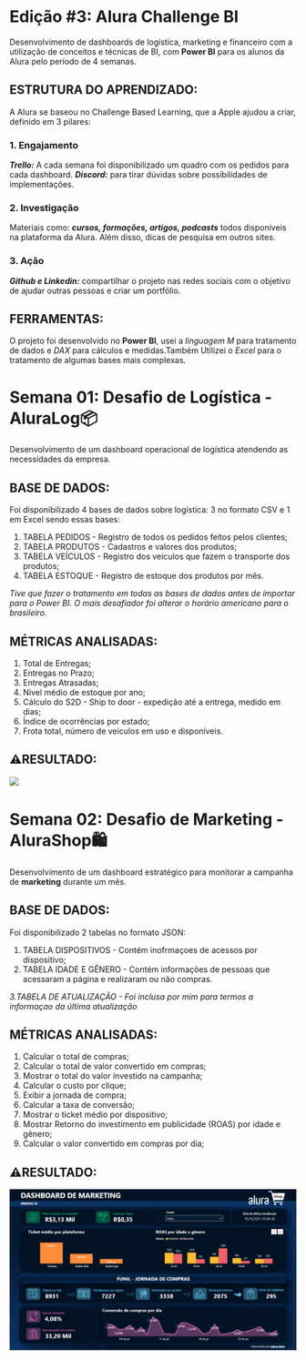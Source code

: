 <h1>Edição #3: Alura Challenge BI</h1>

Desenvolvimento de dashboards de logística, marketing e financeiro com a utilização de conceitos e técnicas de BI, com **Power BI** para os alunos da Alura pelo período de 4 semanas. 

## ESTRUTURA DO APRENDIZADO: 

A Alura se baseou no Challenge Based Learning, que a Apple ajudou a criar, definido em 3 pilares:

### 1. Engajamento
   _**Trello:**_ A cada semana foi disponibilizado um quadro com os pedidos para cada dashboard. 
   _**Discord:**_ para tirar dúvidas sobre possibilidades de implementações.

### 2. Investigação
   Materiais como: _**cursos, formações, artigos, podcasts**_ todos disponíveis na plataforma da Alura. Além disso, dicas de pesquisa em outros sites.

### 3. Ação
   _**Github e Linkedin:**_ compartilhar o projeto nas redes sociais com o objetivo de ajudar outras pessoas e criar um portfólio.


## FERRAMENTAS:
O projeto foi desenvolvido no **Power BI**, usei a _linguagem M_ para tratamento de dados e _DAX_ para cálculos e medidas.Também Utilizei o _Excel_ para o tratamento de algumas bases mais complexas. 

<h1>Semana 01: Desafio de Logística - AluraLog📦</h1>

Desenvolvimento de um dashboard operacional de logística atendendo as necessidades da empresa.

## BASE DE DADOS:

Foi disponibilizado 4 bases de dados sobre logística: 3 no formato CSV e 1 em Excel sendo essas bases:

1. TABELA PEDIDOS - Registro de todos os pedidos feitos pelos clientes;
2. TABELA PRODUTOS - Cadastros e valores dos produtos;
3. TABELA VEÍCULOS - Registro dos veículos que fazem o transporte dos produtos;
4. TABELA ESTOQUE - Registro de estoque dos produtos por mês.

_Tive que fazer o tratamento em todas as bases de dados antes de importar para o Power BI. O mais desafiador foi alterar o horário americano para o brasileiro._ 


## MÉTRICAS ANALISADAS:
1) Total de Entregas; 
2) Entregas no Prazo;
3) Entregas Atrasadas;
4) Nível médio de estoque por ano;
5) Cálculo do S2D - Ship to door - expedição até a entrega, medido em dias;
6) Índice de ocorrências por estado;
7) Frota total, número de veículos em uso e disponíveis.

## ⚠️RESULTADO:

<a href="https://app.powerbi.com/view?r=eyJrIjoiOTAzYWY4YTEtMDhhMS00ZDhjLTgzMzctNzE4NDUwNmJiZGU5IiwidCI6ImQxOTA2ZjA5LWQxZGItNGI0OC1iZmY5LWE4OTU4Mjc3ZjNmZCJ9" target="_blank">
   <img src='AluraLog/DashboardAluraShop.PNG'/>
</a>

<h1>Semana 02: Desafio de Marketing - AluraShop🛍️</h1>

Desenvolvimento de um dashboard estratégico para monitorar a campanha de **marketing** durante um mês.

## BASE DE DADOS:

Foi disponibilizado 2 tabelas no formato JSON:

1. TABELA DISPOSITIVOS - Contém inofrmaçoes de acessos por dispositivo;
2. TABELA IDADE E GÊNERO - Contém informações de pessoas que acessaram a página e realizaram ou não compras.

_3.TABELA DE ATUALIZAÇÃO - Foi inclusa por mim para termos a informaçao da última atualização_ 


## MÉTRICAS ANALISADAS:
1) Calcular o total de compras; 
2) Calcular o total de valor convertido em compras;
3) Mostrar o total do valor investido na campanha;
4) Calcular o custo por clique;
5) Exibir a jornada de compra;
6) Calcular a taxa de conversão;
7) Mostrar o ticket médio por dispositivo;
8) Mostrar Retorno do investimento em publicidade (ROAS) por idade e gênero;
9) Calcular o valor convertido em compras por dia;


## ⚠️RESULTADO:

<a href="https://app.powerbi.com/view?r=eyJrIjoiZTFkMTc2NWMtZTFkYi00NGUzLWIyMDEtODFlMzI4OGQxZGQ2IiwidCI6ImQxOTA2ZjA5LWQxZGItNGI0OC1iZmY5LWE4OTU4Mjc3ZjNmZCJ9" target="_blank">
   <img src='AluraShop/DashboardAluraShop.PNG'/>
</a>



